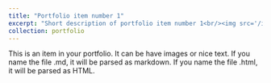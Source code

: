```yaml
---
title: "Portfolio item number 1"
excerpt: "Short description of portfolio item number 1<br/><img src='/images/500*300.png'>"
collection: portfolio
---
```


This is an item in your portfolio. It can be have images or nice text. If you name the file .md, it will be parsed as markdown. If you name the file .html, it will be parsed as HTML. 
